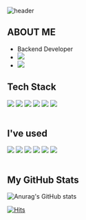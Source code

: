 ![header](https://capsule-render.vercel.app/api?type=slice&text=kkookkss&fontAlign=80&color=100:ffffff,0:ffd7b5&height=200&fontAlignY=30&fontColor=000000&rotate=13)

<div align=left>
  
  ## ABOUT ME
  
  - Backend Developer
  - <a href="mailto:pre0919@gmail.com" target="_blank"><img src="https://img.shields.io/badge/pre0919@gmail.com-D14836?style=flat-square&logo=gmail&logoColor=white"/></a>
  - <a href="https://kkookkss.github.io" target="_blank"><img src="https://img.shields.io/badge/blog-000000?style=flat-square&logo=github&logoColor=white"/></a>
  
  
  ## Tech Stack
  <img src="https://img.shields.io/badge/PYTHON-3670A0?style=flat-square&logo=python&logoColor=white"/>
  <img src="https://img.shields.io/badge/DJANGO-092E20?style=flat-square&logo=django&logoColor=white"/>
  <img src="https://img.shields.io/badge/DJANGO-REST-ff1709?style=flat-square&logo=django-rest&logoColor=white"/>
  <img src="https://img.shields.io/badge/MySQL-%2300f?style=flat-square&logo=MySQL&logoColor=white"/>
  <img src="https://img.shields.io/badge/HTML5-E34F26?style=flat-square&logo=html5&logoColor=white"/>
  <img src="https://img.shields.io/badge/CSS3-1572B6?style=flat-square&logo=css3&logoColor=white"/>
  
  <br>
  <br>
  
  ## I've used
  <img src="https://img.shields.io/badge/GIT-F05033?style=flat-square&logo=git&logoColor=white"/>
  <img src="https://img.shields.io/badge/GITHUB-121011?style=flat-square&logo=github&logoColor=white"/>
  <img src="https://img.shields.io/badge/VSCODE-0078D7?style=flat-square&logo=visual-studio-code&logoColor=white"/>
  <img src="https://img.shields.io/badge/POSTMAN-FF6C37?style=flat-square&logo=postman&logoColor=white"/>
  <img src="https://img.shields.io/badge/TRELLO-026AA7?style=flat-square&logo=trello&logoColor=white"/>
  <img src="https://img.shields.io/badge/SLACK-4A154B?style=flat-square&logo=slack&logoColor=white"/>
  
  <br>
  <br>
  
  ## My GitHub Stats
  ![Anurag's GitHub stats](https://github-readme-stats.vercel.app/api?username=kkookkss&show_icons=true&theme=github_dark)
  
  [![Hits](https://hits.seeyoufarm.com/api/count/incr/badge.svg?url=https%3A%2F%2Fgithub.com%2Fkkookkss&count_bg=%23000000&title_bg=%23000000&icon=github.svg&icon_color=%23E7E7E7&title=hits&edge_flat=false)](https://hits.seeyoufarm.com)
  
  <br>
 
</div>
